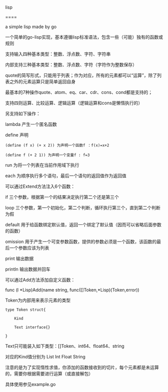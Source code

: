 lisp

====

a simple lisp made by go

一个简单的go-lisp实现，基本遵循lisp标准语法，包含一些（可能）独有的函数或规则

支持输入四种基本类型：整数、浮点数、字符、字符串

内部支持三种基本类型：整数、浮点数、字符（字符作为整数保存）

quote的简写形式，只能用于列表；作为对应，所有的元素都可以“运算”，除了列表之外的元素运算只是简单返回自身

最基本的7种操作quote、atom、eq、car、cdr、cons、cond都是支持的；

支持四则运算、比较运算、逻辑运算（逻辑运算和cons是懒惰执行的）

另支持如下操作：

lambda 产生一个匿名函数

define 声明

	(define (f x) (+ x 2)) 为声明一个函数f ：f(x)=x+2
	
	(define f (+ 2 1)) 为声明一个变量f : f=3
	
run 为将一个列表在当前作用域下执行

each 为顺序执行多个语句，最后一个语句的返回值作为返回值

可以通过Extend方法注入6个函数：

if 三个参数，根据第一个的结果决定执行第二个还是第三个

loop 三个参数，第一个初始化，第二个判断，循环执行第三个，直到第二个判断为假

default 用于给函数绑定默认值，返回一个绑定了默认值（因而可以省略后面参数的函数）

omission 用于产生一个可变参数函数，提供的参数必须是一个函数，该函数的最后一个参数应该为列表

print 输出数据

println 输出数据并回车

可以通过Add方法添加自定义函数：

func (l *Lisp)Add(name string, func([]Token,*Lisp)(Token,error))

Token为内部用来表示元素的类型

	type Token struct{

		Kind
		
		Text interface{}
		
	}

Text只可能装入如下类型：[]Token、int64、float64、string

对应的Kind值分别为	    List     Int    Float    String

注意的是为了实现惰性求值，你添加的函数接收到的切片，每个元素都是未运算的，需要你根据需要进行运算（或直接解包）

具体使用参见example.go
